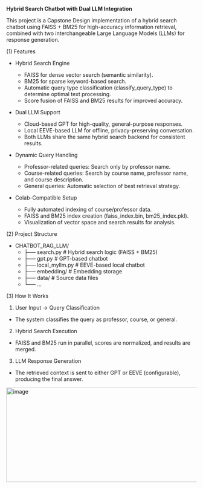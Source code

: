 **Hybrid Search Chatbot with Dual LLM Integration**

This project is a Capstone Design implementation of a hybrid search chatbot using FAISS + BM25 for high-accuracy information retrieval, combined with two interchangeable Large Language Models (LLMs) for response generation.

(1) Features
- Hybrid Search Engine
  - FAISS for dense vector search (semantic similarity).
  - BM25 for sparse keyword-based search.
  - Automatic query type classification (classify_query_type) to determine optimal text processing.
  - Score fusion of FAISS and BM25 results for improved accuracy.

- Dual LLM Support
  - Cloud-based GPT for high-quality, general-purpose responses.
  - Local EEVE-based LLM for offline, privacy-preserving conversation.
  - Both LLMs share the same hybrid search backend for consistent results.

- Dynamic Query Handling
    - Professor-related queries: Search only by professor name.
    - Course-related queries: Search by course name, professor name, and course description.
    - General queries: Automatic selection of best retrieval strategy.

- Colab-Compatible Setup
  - Fully automated indexing of course/professor data.
  - FAISS and BM25 index creation (faiss_index.bin, bm25_index.pkl).
  - Visualization of vector space and search results for analysis.
 
(2) Project Structure
  - CHATBOT_RAG_LLM/
    - ├── search.py         # Hybrid search logic (FAISS + BM25)
    - ├── gpt.py            # GPT-based chatbot
    - ├── local_myllm.py    # EEVE-based local chatbot
    - ├── embedding/        # Embedding storage
    - ├── data/             # Source data files
    - └── ...

(3) How It Works
1. User Input → Query Classification
  - The system classifies the query as professor, course, or general.
2. Hybrid Search Execution
  - FAISS and BM25 run in parallel, scores are normalized, and results are merged.
3. LLM Response Generation
  - The retrieved context is sent to either GPT or EEVE (configurable), producing the final answer.

<img width="525" height="250" alt="image" src="https://github.com/user-attachments/assets/8b530f84-aa25-449a-8cf9-070b1ffe45bf" />




